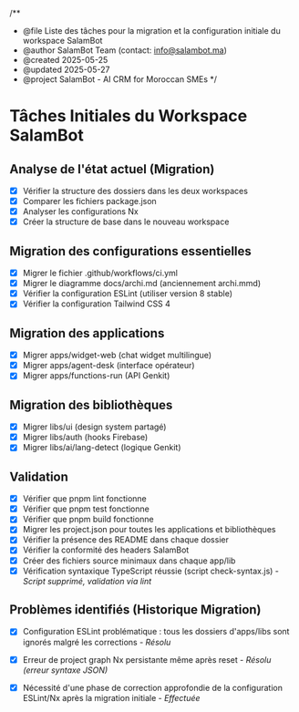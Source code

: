 /**
 * @file        Liste des tâches pour la migration et la configuration initiale du workspace SalamBot
 * @author      SalamBot Team (contact: info@salambot.ma)
 * @created     2025-05-25
 * @updated     2025-05-27
 * @project     SalamBot - AI CRM for Moroccan SMEs
 */

# Tâches Initiales du Workspace SalamBot

## Analyse de l'état actuel (Migration)
- [x] Vérifier la structure des dossiers dans les deux workspaces
- [x] Comparer les fichiers package.json
- [x] Analyser les configurations Nx
- [x] Créer la structure de base dans le nouveau workspace

## Migration des configurations essentielles
- [x] Migrer le fichier .github/workflows/ci.yml
- [x] Migrer le diagramme docs/archi.md (anciennement archi.mmd)
- [x] Vérifier la configuration ESLint (utiliser version 8 stable)
- [x] Vérifier la configuration Tailwind CSS 4

## Migration des applications
- [x] Migrer apps/widget-web (chat widget multilingue)
- [x] Migrer apps/agent-desk (interface opérateur)
- [x] Migrer apps/functions-run (API Genkit)

## Migration des bibliothèques
- [x] Migrer libs/ui (design system partagé)
- [x] Migrer libs/auth (hooks Firebase)
- [x] Migrer libs/ai/lang-detect (logique Genkit)

## Validation
- [x] Vérifier que pnpm lint fonctionne
- [x] Vérifier que pnpm test fonctionne
- [x] Vérifier que pnpm build fonctionne
- [x] Migrer les project.json pour toutes les applications et bibliothèques
- [x] Vérifier la présence des README dans chaque dossier
- [x] Vérifier la conformité des headers SalamBot
- [x] Créer des fichiers source minimaux dans chaque app/lib
- [x] Vérification syntaxique TypeScript réussie (script check-syntax.js) - *Script supprimé, validation via lint*

## Problèmes identifiés (Historique Migration)
- [x] Configuration ESLint problématique : tous les dossiers d'apps/libs sont ignorés malgré les corrections - *Résolu*
- [x] Erreur de project graph Nx persistante même après reset - *Résolu (erreur syntaxe JSON)*
- [x] Nécessité d'une phase de correction approfondie de la configuration ESLint/Nx après la migration initiale - *Effectuée*

